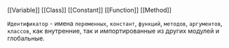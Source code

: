 [[Variable]]
[[Class]]
[[Constant]]
[[Function]]
[[Method]]

`Идентификатор` - имена `переменных`, `констант`, `функций`, `методов`, `аргументов`, `классов`, как внутренние, так и импортированные из других модулей и глобальные.